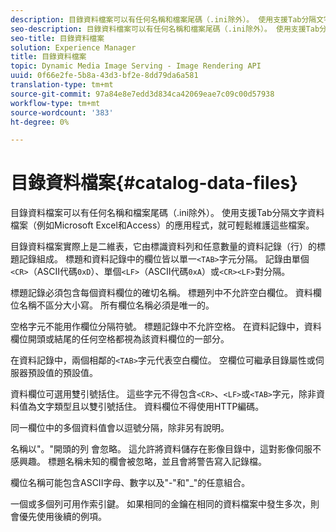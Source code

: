 ```yaml
---
description: 目錄資料檔案可以有任何名稱和檔案尾碼（.ini除外）。 使用支援Tab分隔文字資料檔案（例如Microsoft Excel和Access）的應用程式，就可輕鬆維護這些檔案。
seo-description: 目錄資料檔案可以有任何名稱和檔案尾碼（.ini除外）。 使用支援Tab分隔文字資料檔案（例如Microsoft Excel和Access）的應用程式，就可輕鬆維護這些檔案。
seo-title: 目錄資料檔案
solution: Experience Manager
title: 目錄資料檔案
topic: Dynamic Media Image Serving - Image Rendering API
uuid: 0f66e2fe-5b8a-43d3-bf2e-8dd79da6a581
translation-type: tm+mt
source-git-commit: 97a84e8e7edd3d834ca42069eae7c09c00d57938
workflow-type: tm+mt
source-wordcount: '383'
ht-degree: 0%

---
```



# 目錄資料檔案{#catalog-data-files}

目錄資料檔案可以有任何名稱和檔案尾碼（.ini除外）。 使用支援Tab分隔文字資料檔案（例如Microsoft Excel和Access）的應用程式，就可輕鬆維護這些檔案。

目錄資料檔案實際上是二維表，它由標識資料列和任意數量的資料記錄（行）的標題記錄組成。 標題和資料記錄中的欄位皆以單一`<TAB>`字元分隔。 記錄由單個`<CR>`（ASCII代碼`0xD`）、單個`<LF>`（ASCII代碼`0xA`）或`<CR><LF>`對分隔。

標題記錄必須包含每個資料欄位的確切名稱。 標題列中不允許空白欄位。 資料欄位名稱不區分大小寫。 所有欄位名稱必須是唯一的。

空格字元不能用作欄位分隔符號。 標題記錄中不允許空格。 在資料記錄中，資料欄位開頭或結尾的任何空格都視為該資料欄位的一部分。

在資料記錄中，兩個相鄰的`<TAB>`字元代表空白欄位。 空欄位可繼承目錄屬性或伺服器預設值的預設值。

資料欄位可選用雙引號括住。 這些字元不得包含`<CR>`、`<LF>`或`<TAB>`字元，除非資料值為文字類型且以雙引號括住。 資料欄位不得使用HTTP編碼。

同一欄位中的多個資料值會以逗號分隔，除非另有說明。

名稱以&quot;。&quot;開頭的列 會忽略。 這允許將資料儲存在影像目錄中，這對影像伺服不感興趣。 標題名稱未知的欄會被忽略，並且會將警告寫入記錄檔。

欄位名稱可能包含ASCII字母、數字以及&quot;-&quot;和&quot;_&quot;的任意組合。

一個或多個列可用作索引鍵。 如果相同的金鑰在相同的資料檔案中發生多次，則會優先使用後續的例項。
